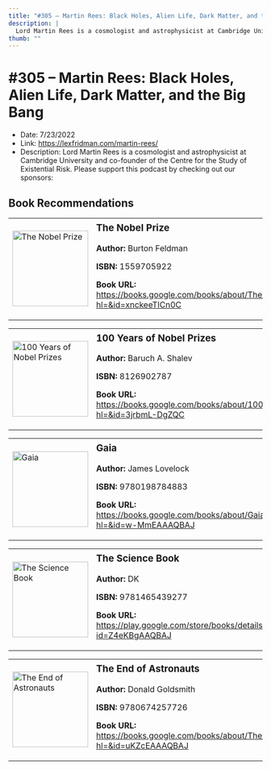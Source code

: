 ```yaml
---
title: "#305 – Martin Rees: Black Holes, Alien Life, Dark Matter, and the Big Bang"
description: |
  Lord Martin Rees is a cosmologist and astrophysicist at Cambridge University and co-founder of the Centre for the Study of Existential Risk. Please support this podcast by checking out our sponsors:"
thumb: ""
---
```


# #305 – Martin Rees: Black Holes, Alien Life, Dark Matter, and the Big Bang

  - Date: 7/23/2022
  - Link: https://lexfridman.com/martin-rees/
  - Description: Lord Martin Rees is a cosmologist and astrophysicist at Cambridge University and co-founder of the Centre for the Study of Existential Risk. Please support this podcast by checking out our sponsors:

## Book Recommendations

<table style="border: none;"><tr style="border: none;"><td style="border: none;"><img src="http://books.google.com/books/content?id=xnckeeTICn0C&printsec=frontcover&img=1&zoom=1&edge=curl&source=gbs_api" alt="The Nobel Prize" width="150" style="vertical-align: top;"></td><td style="border: none; vertical-align: top;"><h3 style='margin-top: 5'>The Nobel Prize</h3><p><strong>Author:</strong> Burton Feldman</p><p><strong>ISBN:</strong> 1559705922</p><p><strong>Book URL:</strong> <a href="https://books.google.com/books/about/The_Nobel_Prize.html?hl=&id=xnckeeTICn0C">https://books.google.com/books/about/The_Nobel_Prize.html?hl=&id=xnckeeTICn0C</a></p></td></tr></table>
<table style="border: none;"><tr style="border: none;"><td style="border: none;"><img src="http://books.google.com/books/content?id=3jrbmL-DgZQC&printsec=frontcover&img=1&zoom=1&edge=curl&source=gbs_api" alt="100 Years of Nobel Prizes" width="150" style="vertical-align: top;"></td><td style="border: none; vertical-align: top;"><h3 style='margin-top: 5'>100 Years of Nobel Prizes</h3><p><strong>Author:</strong> Baruch A. Shalev</p><p><strong>ISBN:</strong> 8126902787</p><p><strong>Book URL:</strong> <a href="https://books.google.com/books/about/100_Years_of_Nobel_Prizes.html?hl=&id=3jrbmL-DgZQC">https://books.google.com/books/about/100_Years_of_Nobel_Prizes.html?hl=&id=3jrbmL-DgZQC</a></p></td></tr></table>
<table style="border: none;"><tr style="border: none;"><td style="border: none;"><img src="http://books.google.com/books/content?id=w-MmEAAAQBAJ&printsec=frontcover&img=1&zoom=1&edge=curl&source=gbs_api" alt="Gaia" width="150" style="vertical-align: top;"></td><td style="border: none; vertical-align: top;"><h3 style='margin-top: 5'>Gaia</h3><p><strong>Author:</strong> James Lovelock</p><p><strong>ISBN:</strong> 9780198784883</p><p><strong>Book URL:</strong> <a href="https://books.google.com/books/about/Gaia.html?hl=&id=w-MmEAAAQBAJ">https://books.google.com/books/about/Gaia.html?hl=&id=w-MmEAAAQBAJ</a></p></td></tr></table>
<table style="border: none;"><tr style="border: none;"><td style="border: none;"><img src="http://books.google.com/books/content?id=Z4eKBgAAQBAJ&printsec=frontcover&img=1&zoom=1&edge=curl&source=gbs_api" alt="The Science Book" width="150" style="vertical-align: top;"></td><td style="border: none; vertical-align: top;"><h3 style='margin-top: 5'>The Science Book</h3><p><strong>Author:</strong> DK</p><p><strong>ISBN:</strong> 9781465439277</p><p><strong>Book URL:</strong> <a href="https://play.google.com/store/books/details?id=Z4eKBgAAQBAJ">https://play.google.com/store/books/details?id=Z4eKBgAAQBAJ</a></p></td></tr></table>
<table style="border: none;"><tr style="border: none;"><td style="border: none;"><img src="http://books.google.com/books/content?id=uKZcEAAAQBAJ&printsec=frontcover&img=1&zoom=1&edge=curl&source=gbs_api" alt="The End of Astronauts" width="150" style="vertical-align: top;"></td><td style="border: none; vertical-align: top;"><h3 style='margin-top: 5'>The End of Astronauts</h3><p><strong>Author:</strong> Donald Goldsmith</p><p><strong>ISBN:</strong> 9780674257726</p><p><strong>Book URL:</strong> <a href="https://books.google.com/books/about/The_End_of_Astronauts.html?hl=&id=uKZcEAAAQBAJ">https://books.google.com/books/about/The_End_of_Astronauts.html?hl=&id=uKZcEAAAQBAJ</a></p></td></tr></table>
